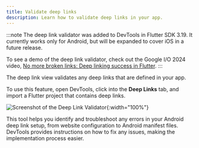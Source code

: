```yaml
---
title: Validate deep links
description: Learn how to validate deep links in your app.
---
```


:::note
The deep link validator was added to DevTools
in Flutter SDK 3.19. It currently works only for
Android, but will be expanded to cover iOS
in a future release.

To see a demo of the deep link validator,
check out the Google I/O 2024 video,
[No more broken links: Deep linking success in Flutter][].
:::

[No more broken links: Deep linking success in Flutter]: {{site.youtube-site}}/watch?v=d7sZL6h1Elw

The deep link view validates any deep links
that are defined in your app.

To use this feature, open DevTools,
click into the **Deep Links** tab,
and import a Flutter project that contains deep links.

![Screenshot of the Deep Link Validator](/assets/images/docs/tools/devtools/deep-link-validator.png){:width="100%"}

This tool helps you identify and troubleshoot any errors
in your Android deep link setup,
from website configuration to Android manifest files.
DevTools provides instructions on how to fix any issues,
making the implementation process easier. 

